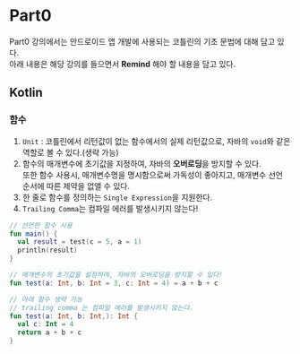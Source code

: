 # Part0
Part0 강의에서는 안드로이드 앱 개발에 사용되는 코틀린의 기초 문법에 대해 담고 있다.  
아래 내용은 해당 강의를 들으면서 **Remind** 해야 할 내용을 담고 있다.
## Kotlin
### 함수
1. `Unit` : 코틀린에서 리턴값이 없는 함수에서의 실제 리턴값으로, 자바의 `void`와 같은 역할로 볼 수 있다.(생략 가능)
2. 함수의 매개변수에 초기값을 지정하여, 자바의 **오버로딩**을 방지할 수 있다.  
   또한 함수 사용시, 매개변수명을 명시함으로써 가독성이 좋아지고, 매개변수 선언 순서에 따른 제약을 없앨 수 있다.
3. 한 줄로 함수를 정의하는 `Single Expression`을 지원한다.
4. `Trailing Comma`는 컴파일 에러를 발생시키지 않는다!
``` kotlin
// 선언한 함수 사용
fun main() {
  val result = test(c = 5, a = 1)
  println(result)
}  

// 매개변수의 초기값을 설정하여, 자바의 오버로딩을 방지할 수 있다!
fun test(a: Int, b: Int = 3, c: Int = 4) = a + b + c

// 아래 함수 생략 가능
// trailing comma 는 컴파일 에러를 발생시키지 않는다.
fun test(a: Int, b: Int,): Int {
  val c: Int = 4
  return a + b + c
}
```
